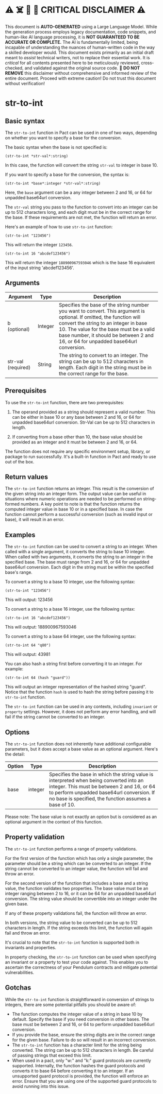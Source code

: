 
# ⚠️ ☠️ 🔮 🤖 CRITICAL DISCLAIMER ⚠️

 
This document is **AUTO-GENERATED** using a Large Language Model. While the generation process employs legacy documentation, code snippets, and human-like AI language processing, it is **NOT GUARANTEED TO BE ACCURATE OR COMPLETE.** The AI is fundamentally limited, being incapable of understanding the nuances of human-written code in the way a skilled developer would. This document exists primarily as an initial draft meant to *assist* technical writers, not to replace their essential work. It is *critical* for all contents presented here to be meticulously reviewed, cross-checked, and validated against the original source code. 🚫 **DO NOT REMOVE** this disclaimer without comprehensive and informed review of the entire document. Proceed with extreme caution! Do not trust this document without verification!

# str-to-int

## Basic syntax

The `str-to-int` function in Pact can be used in one of two ways, depending on whether you want to specify a base for the conversion.

The basic syntax when the base is not specified is:

```pact
(str-to-int *str-val*:string)
```

In this case, the function will convert the string `str-val` to integer in base 10.

If you want to specify a base for the conversion, the syntax is:

```pact
(str-to-int *base*:integer *str-val*:string)
```

Here, the `base` argument can be a any integer between 2 and 16, or 64 for unpadded base64url conversion. 

The `str-val` string you pass to the function to convert into an integer can be up to 512 characters long, and each digit must be in the correct range for the base. If these requirements are not met, the function will return an error.

Here's an example of how to use `str-to-int` function:

```pact
(str-to-int "123456")
```
This will return the integer `123456`.

```pact
(str-to-int 16 "abcdef123456")
```
This will return the integer `188900967593046` which is the base 16 equivalent of the input string 'abcdef123456'.

## Arguments

| Argument | Type | Description |
| --- | --- | --- |
| b (optional) | Integer | Specifies the base of the string number you want to convert. This argument is optional. If omitted, the function will convert the string to an integer in base 10. The value for the base must be a valid base number, it should be between 2 and 16, or 64 for unpadded base64url conversion. |
| str-val (required) | String | The string to convert to an integer. The string can be up to 512 characters in length. Each digit in the string must be in the correct range for the base. |

## Prerequisites

To use the `str-to-int` function, there are two prerequisites:

1. The operand provided as a string should represent a valid number. This can be either in base 10 or any base between 2 and 16, or 64 for unpadded base64url conversion. Str-Val can be up to 512 characters in length.

2. If converting from a base other than 10, the base value should be provided as an integer and it must be between 2 and 16, or 64. 

The function does not require any specific environment setup, library, or package to run successfully. It's a built-in function in Pact and ready to use out of the box.

## Return values

The `str-to-int` function returns an integer. This result is the conversion of the given string into an integer form. The output value can be useful in situations where numeric operations are needed to be performed on string-formed numbers. A key point to note is that the function returns the computed integer value in base 10 or in a specified base. In case the function cannot perform a successful conversion (such as invalid input or base), it will result in an error.

## Examples

The `str-to-int` function can be used to convert a string to an integer. When called with a single argument, it converts the string to base 10 integer. When called with two arguments, it converts the string to an integer in the specified base. The base must range from 2 and 16, or 64 for unpadded base64url conversion. Each digit in the string must be within the specified base's range.

To convert a string to a base 10 integer, use the following syntax:

```pact
(str-to-int "123456")
```

This will output: 123456

To convert a string to a base 16 integer, use the following syntax:

```pact
(str-to-int 16 "abcdef123456")
```

This will output: 188900967593046

To convert a string to a base 64 integer, use the following syntax:

```pact
(str-to-int 64 "q80")
```

This will output: 43981

You can also hash a string first before converting it to an integer. For example:

```pact
(str-to-int 64 (hash "guard"))
```

This will output an integer representation of the hashed string "guard". Notice that the function `hash` is used to hash the string before passing it to `str-to-int` function. 

The `str-to-int` function can be used in any contexts, including `invariant` or `property` settings. However, it does not perform any error handling, and will fail if the string cannot be converted to an integer.

## Options

The `str-to-int` function does not inherently have additional configurable parameters, but it does accept a base value as an optional argument. Here's the detail:

| Option | Type    | Description |
|------  |-------  |------------  |
| base   | integer | Specifies the base in which the string value is interpreted when being converted into an integer. This must be between 2 and 16, or 64 to perform unpadded base64url conversion. If no base is specified, the function assumes a base of 10. |

Please note: The base value is not exactly an option but is considered as an optional argument in the context of this function.

## Property validation

The `str-to-int` function performs a range of property validations. 

For the first version of the function which has only a single parameter, the parameter should be a string which can be converted to an integer. If the string cannot be converted to an integer value, the function will fail and throw an error.

For the second version of the function that includes a base and a string value, the function validates two properties. The base value must be an integer ranging between 2 to 16, or it can be 64 for an unpadded base64url conversion. The string value should be convertible into an integer under the given base. 

If any of these property validations fail, the function will throw an error.

In both versions, the string value to be converted can be up to 512 characters in length. If the string exceeds this limit, the function will again fail and throw an error.

It's crucial to note that the `str-to-int` function is supported both in invariants and properties. 

In property checking, the `str-to-int` function can be used when specifying an invariant or a property to test your code against. This enables you to ascertain the correctness of your Pendulum contracts and mitigate potential vulnerabilities.

## Gotchas

While the `str-to-int` function is straightforward in conversion of strings to integers, there are some potential pitfalls you should be aware of:

- The function computes the integer value of a string in base 10 by default. Specify the base if you need conversion in other bases. The base must be between 2 and 16, or 64 to perform unpadded base64url conversion.
- If you provide the base, ensure the string digits are in the correct range for the given base. Failure to do so will result in an incorrect conversion.
- The `str-to-int` function has a character limit for the string being converted. The string can be up to 512 characters in length. Be careful of passing strings that exceed this limit. 
- When used in a pact, only "w:" and "k:" guard protocols are currently supported. Internally, the function hashes the guard protocols and converts it to base 64 before converting it to an integer. If an unsupported guard protocol is provided, the function will enforce an error. Ensure that you are using one of the supported guard protocols to avoid running into this issue.

